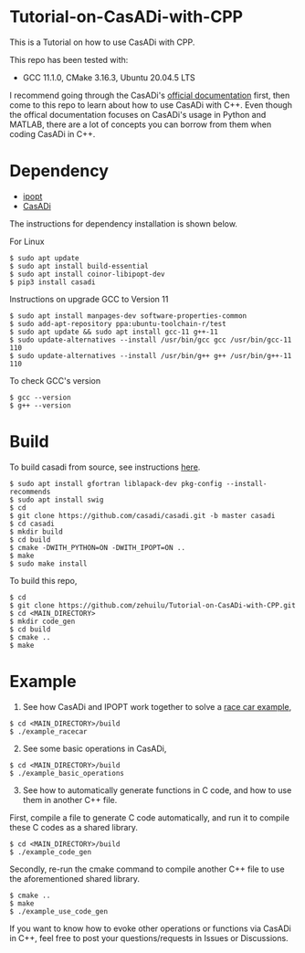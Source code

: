 # Tutorial-on-CasADi-with-CPP
This is a Tutorial on how to use CasADi with CPP.


This repo has been tested with:
* GCC 11.1.0, CMake 3.16.3, Ubuntu 20.04.5 LTS


I recommend going through the CasADi's [official documentation](https://web.casadi.org/docs/) first, then come to this repo to learn about how to use CasADi with C++.
Even though the offical documentation focuses on CasADi's usage in Python and MATLAB, there are a lot of concepts you can borrow from them when coding CasADi in C++.



Dependency
==========

* [ipopt](https://coin-or.github.io/Ipopt/)
* [CasADi](https://web.casadi.org/)


The instructions for dependency installation is shown below.


For Linux
```
$ sudo apt update
$ sudo apt install build-essential
$ sudo apt install coinor-libipopt-dev
$ pip3 install casadi
```


Instructions on upgrade GCC to Version 11
```
$ sudo apt install manpages-dev software-properties-common
$ sudo add-apt-repository ppa:ubuntu-toolchain-r/test
$ sudo apt update && sudo apt install gcc-11 g++-11
$ sudo update-alternatives --install /usr/bin/gcc gcc /usr/bin/gcc-11 110
$ sudo update-alternatives --install /usr/bin/g++ g++ /usr/bin/g++-11 110
```

To check GCC's version
```
$ gcc --version
$ g++ --version
```



Build
=====

To build casadi from source, see instructions [here](https://github.com/casadi/casadi/wiki/InstallationLinux).
```
$ sudo apt install gfortran liblapack-dev pkg-config --install-recommends
$ sudo apt install swig
$ cd
$ git clone https://github.com/casadi/casadi.git -b master casadi
$ cd casadi
$ mkdir build
$ cd build
$ cmake -DWITH_PYTHON=ON -DWITH_IPOPT=ON ..
$ make
$ sudo make install
```


To build this repo,
```
$ cd
$ git clone https://github.com/zehuilu/Tutorial-on-CasADi-with-CPP.git
$ cd <MAIN_DIRECTORY>
$ mkdir code_gen
$ cd build
$ cmake ..
$ make
```



Example
=======

1. See how CasADi and IPOPT work together to solve a [race car example](https://web.casadi.org/blog/ocp/),
```
$ cd <MAIN_DIRECTORY>/build
$ ./example_racecar
```


2. See some basic operations in CasADi,
```
$ cd <MAIN_DIRECTORY>/build
$ ./example_basic_operations
```


3. See how to automatically generate functions in C code, and how to use them in another C++ file.

First, compile a file to generate C code automatically, and run it to compile these C codes as a shared library.
```
$ cd <MAIN_DIRECTORY>/build
$ ./example_code_gen
```

Secondly, re-run the cmake command to compile another C++ file to use the aforementioned shared library.
```
$ cmake ..
$ make
$ ./example_use_code_gen
```


If you want to know how to evoke other operations or functions via CasADi in C++, feel free to post your questions/requests in Issues or Discussions.
